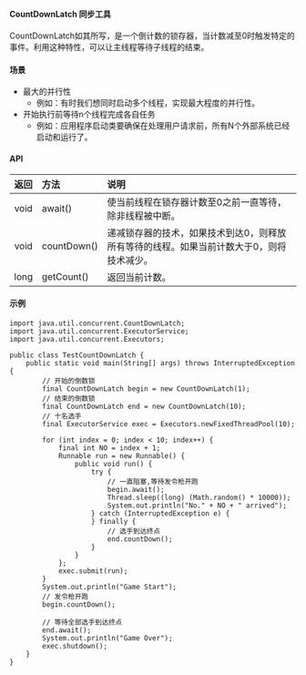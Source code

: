 #### CountDownLatch 同步工具
CountDownLatch如其所写，是一个倒计数的锁存器，当计数减至0时触发特定的事件。利用这种特性，可以让主线程等待子线程的结束。

#### 场景
- 最大的并行性
  - 例如：有时我们想同时启动多个线程，实现最大程度的并行性。
- 开始执行前等待n个线程完成各自任务
  - 例如：应用程序启动类要确保在处理用户请求前，所有N个外部系统已经启动和运行了。

#### API

| 返回 | 方法 | 说明 |
|:---:|:---|:---|
| void | await() | 使当前线程在锁存器计数至0之前一直等待，除非线程被中断。 |
| void | countDown() | 递减锁存器的技术，如果技术到达0，则释放所有等待的线程。如果当前计数大于0，则将技术减少。 |
| long | getCount() | 返回当前计数。 |


#### 示例
    import java.util.concurrent.CountDownLatch;
	import java.util.concurrent.ExecutorService;
	import java.util.concurrent.Executors;
	
	public class TestCountDownLatch {
		public static void main(String[] args) throws InterruptedException {
			// 开始的倒数锁
			final CountDownLatch begin = new CountDownLatch(1);
			// 结束的倒数锁
			final CountDownLatch end = new CountDownLatch(10);
			// 十名选手
			final ExecutorService exec = Executors.newFixedThreadPool(10);
	
			for (int index = 0; index < 10; index++) {
				final int NO = index + 1;
				Runnable run = new Runnable() {
					public void run() {
						try {
							// 一直阻塞,等待发令枪开跑
							begin.await();
							Thread.sleep((long) (Math.random() * 10000));
							System.out.println("No." + NO + " arrived");
						} catch (InterruptedException e) {
						} finally {
							// 选手到达终点
							end.countDown();
						}
					}
				};
				exec.submit(run);
			}
			System.out.println("Game Start");
			// 发令枪开跑
			begin.countDown();
			
			// 等待全部选手到达终点
			end.await();
			System.out.println("Game Over");
			exec.shutdown();
		}
	}




